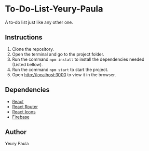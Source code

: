 # To-Do-List-Yeury-Paula
A to-do list just like any other one.

## Instructions
1. Clone the repository.
2. Open the terminal and go to the project folder.
3. Run the command `npm install` to install the dependencies needed (Listed bellow).
4. Run the command `npm start` to start the project.
5. Open [http://localhost:3000](http://localhost:3000) to view it in the browser.

## Dependencies
- [React](https://reactjs.org/)
- [React Router](https://reactrouter.com/)
- [React Icons](https://react-icons.github.io/react-icons/)
- [Firebase](https://firebase.google.com/)

## Author
Yeury Paula
